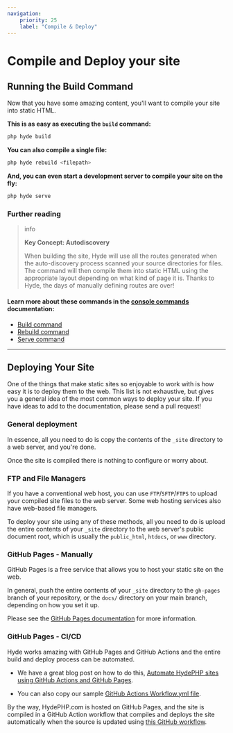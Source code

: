 ```yaml
---
navigation:
    priority: 25
    label: "Compile & Deploy"
---
```


# Compile and Deploy your site

## Running the Build Command

Now that you have some amazing content, you'll want to compile your site into static HTML.

**This is as easy as executing the `build` command:**

```bash
php hyde build
```

**You can also compile a single file:**

```bash
php hyde rebuild <filepath>
```

**And, you can even start a development server to compile your site on the fly:**

```bash
php hyde serve
```

### Further reading

>info <p><b>Key Concept: Autodiscovery</b></p> <p>When building the site, Hyde will use all the routes generated when the auto-discovery process scanned your source directories for files. The command will then compile them into static HTML using the appropriate layout depending on what kind of page it is. Thanks to Hyde, the days of manually defining routes are over!</p>

#### Learn more about these commands in the [console commands](console-commands) documentation:

- [Build command](console-commands#build-the-static-site)
- [Rebuild command](console-commands#build-a-single-file)
- [Serve command](console-commands#start-the-realtime-compiler)

---


## Deploying Your Site

One of the things that make static sites so enjoyable to work with is how easy it is to deploy them to the web.
This list is not exhaustive, but gives you a general idea of the most common ways to deploy your site.
If you have ideas to add to the documentation, please send a pull request!

### General deployment

In essence, all you need to do is copy the contents of the `_site` directory to a web server, and you're done.

Once the site is compiled there is nothing to configure or worry about.

### FTP and File Managers

If you have a conventional web host, you can use `FTP`/`SFTP`/`FTPS` to upload your compiled site files to the web server.
Some web hosting services also have web-based file managers.

To deploy your site using any of these methods, all you need to do is upload the entire contents of your `_site`
directory to the web server's public document root, which is usually the `public_html`, `htdocs`, or `www` directory.

### GitHub Pages - Manually

GitHub Pages is a free service that allows you to host your static site on the web.

In general, push the entire contents of your `_site` directory to the `gh-pages` branch of your repository,
or the `docs/` directory on your main branch, depending on how you set it up.

Please see the [GitHub Pages documentation](https://help.github.com/pages/getting-started-with-github-pages/) for more information.

### GitHub Pages - CI/CD

Hyde works amazing with GitHub Pages and GitHub Actions and the entire build and deploy process can be automated.

- We have a great blog post on how to do this, [Automate HydePHP sites using GitHub Actions and GitHub Pages](https://hydephp.com/posts/github-actions-deployment).

- You can also copy our sample [GitHub Actions Workflow.yml file](https://github.com/hyde-staging/ci-demo/blob/master/.github/workflows/main.yml).

By the way, HydePHP.com is hosted on GitHub Pages, and the site is compiled in a GitHub Action workflow that compiles and
deploys the site automatically when the source is updated using [this GitHub workflow](https://github.com/hydephp/hydephp.com/blob/master/.github/workflows/build.yml).
